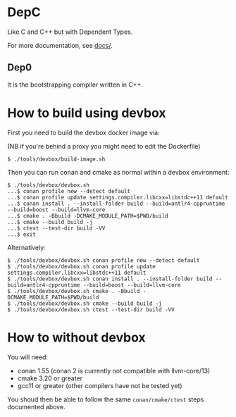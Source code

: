 # DepC

Like C and C++ but with Dependent Types.

For more documentation, see [docs/](docs/README.md).

## Dep0

It is the bootstrapping compiler written in C++.

# How to build using devbox

First you need to build the devbox docker image via:

(NB if you're behind a proxy you might need to edit the Dockerfile)

```
$ ./tools/devbox/build-image.sh
```

Then you can run conan and cmake as normal within a devbox environment:

```
$ ./tools/devbox/devbox.sh
...$ conan profile new --detect default
...$ conan profile update settings.compiler.libcxx=libstdc++11 default
...$ conan install . --install-folder build --build=antlr4-cppruntime --build=boost --build=llvm-core
...$ cmake . -Bbuild -DCMAKE_MODULE_PATH=$PWD/build
...$ cmake --build build -j
...$ ctest --test-dir build -VV
...$ exit
```

Alternatively:

```
$ ./tools/devbox/devbox.sh conan profile new --detect default
$ ./tools/devbox/devbox.sh conan profile update settings.compiler.libcxx=libstdc++11 default
$ ./tools/devbox/devbox.sh conan install . --install-folder build --build=antlr4-cppruntime --build=boost --build=llvm-core
$ ./tools/devbox/devbox.sh cmake . -Bbuild -DCMAKE_MODULE_PATH=$PWD/build
$ ./tools/devbox/devbox.sh cmake --build build -j
$ ./tools/devbox/devbox.sh ctest --test-dir build -VV
```

# How to without devbox

You will need:
 - conan 1.55 (conan 2 is currently not compatible with llvm-core/13)
 - cmake 3.20 or greater
 - gcc11 or greater (other compilers have not be tested yet)

You shoud then be able to follow the same `conan/cmake/ctest` steps documented above.
